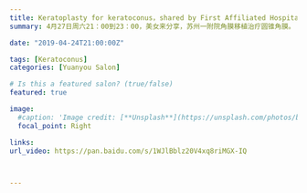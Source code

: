```yaml
---
title: Keratoplasty for keratoconus，shared by First Affiliated Hospital of Soochow University 【Edition 52】
summary: 4月27日周六21：00到23：00，美女来分享，苏州一附院角膜移植治疗圆锥角膜。

date: "2019-04-24T21:00:00Z"

tags: [Keratoconus]
categories: [Yuanyou Salon]

# Is this a featured salon? (true/false)
featured: true

image:
  #caption: 'Image credit: [**Unsplash**](https://unsplash.com/photos/bzdhc5b3Bxs)'
  focal_point: Right

links:
url_video: https://pan.baidu.com/s/1WJlBblz20V4xq8riMGX-IQ



---
```


